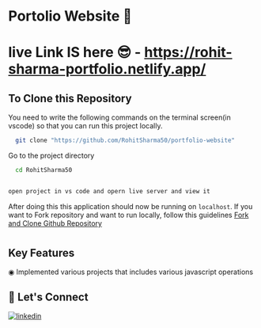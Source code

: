 #  Portolio Website 🚀

# live Link IS here 😎 - https://rohit-sharma-portfolio.netlify.app/   <br>

## To Clone this Repository

You need to write the following commands on the terminal screen(in vscode) so that you can run this project locally.

```bash
  git clone "https://github.com/RohitSharma50/portfolio-website"
```

Go to the project directory

```bash
  cd RohitSharma50
```

```bash

open project in vs code and opern live server and view it
```

 After doing this this application should now be running on `localhost`. If you want to Fork repository and want to run locally, follow this guidelines [Fork and Clone Github Repository](https://docs.github.com/en/get-started/quickstart/fork-a-repo)

# 

## Key Features
◉ Implemented various projects that includes various javascript operations  <br>


## 🔗 Let's Connect

[![linkedin](https://img.shields.io/badge/LinkedIn-0077B5?style=for-the-badge&logo=linkedin&logoColor=white)](https://www.linkedin.com/in/rohit-sharma50/)
